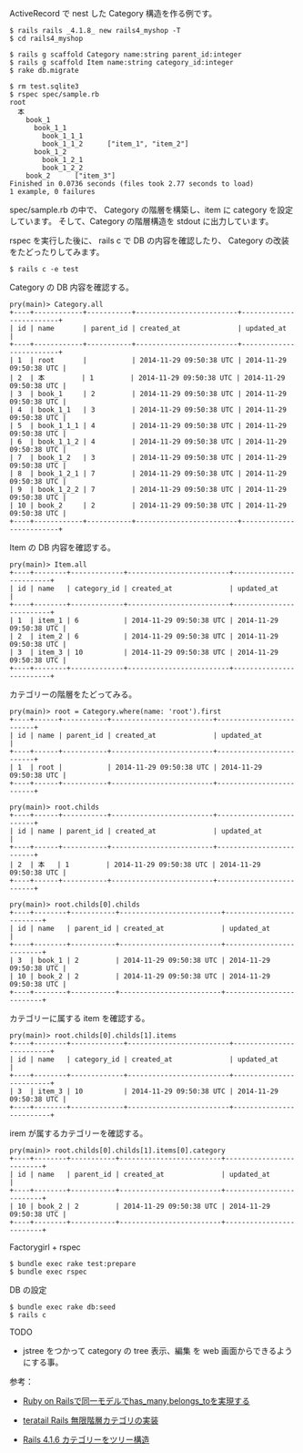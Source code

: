 
ActiveRecord で nest した Category 構造を作る例です。  

    $ rails rails _4.1.8_ new rails4_myshop -T
    $ cd rails4_myshop

    $ rails g scaffold Category name:string parent_id:integer
	$ rails g scaffold Item name:string category_id:integer
	$ rake db.migrate

    $ rm test.sqlite3
    $ rspec spec/sample.rb
    root		
      本		
        book_1		
          book_1_1		
            book_1_1_1		
            book_1_1_2		["item_1", "item_2"]
          book_1_2		
            book_1_2_1		
            book_1_2_2		
        book_2		["item_3"]
    Finished in 0.0736 seconds (files took 2.77 seconds to load)
    1 example, 0 failures

spec/sample.rb の中で、 Category の階層を構築し、item に category を設定しています。
そして、Category の階層構造を stdout に出力しています。  

rspec を実行した後に、
rails c で DB の内容を確認したり、 Category の改装をたどったりしてみます。

    $ rails c -e test

Category の DB 内容を確認する。  

    pry(main)> Category.all
    +----+------------+-----------+-------------------------+-------------------------+
    | id | name       | parent_id | created_at              | updated_at              |
    +----+------------+-----------+-------------------------+-------------------------+
    | 1  | root       |           | 2014-11-29 09:50:38 UTC | 2014-11-29 09:50:38 UTC |
    | 2  | 本         | 1         | 2014-11-29 09:50:38 UTC | 2014-11-29 09:50:38 UTC |
    | 3  | book_1     | 2         | 2014-11-29 09:50:38 UTC | 2014-11-29 09:50:38 UTC |
    | 4  | book_1_1   | 3         | 2014-11-29 09:50:38 UTC | 2014-11-29 09:50:38 UTC |
    | 5  | book_1_1_1 | 4         | 2014-11-29 09:50:38 UTC | 2014-11-29 09:50:38 UTC |
    | 6  | book_1_1_2 | 4         | 2014-11-29 09:50:38 UTC | 2014-11-29 09:50:38 UTC |
    | 7  | book_1_2   | 3         | 2014-11-29 09:50:38 UTC | 2014-11-29 09:50:38 UTC |
    | 8  | book_1_2_1 | 7         | 2014-11-29 09:50:38 UTC | 2014-11-29 09:50:38 UTC |
    | 9  | book_1_2_2 | 7         | 2014-11-29 09:50:38 UTC | 2014-11-29 09:50:38 UTC |
    | 10 | book_2     | 2         | 2014-11-29 09:50:38 UTC | 2014-11-29 09:50:38 UTC |
    +----+------------+-----------+-------------------------+-------------------------+

Item の DB 内容を確認する。  

    pry(main)> Item.all
    +----+--------+-------------+-------------------------+-------------------------+
    | id | name   | category_id | created_at              | updated_at              |
    +----+--------+-------------+-------------------------+-------------------------+
    | 1  | item_1 | 6           | 2014-11-29 09:50:38 UTC | 2014-11-29 09:50:38 UTC |
    | 2  | item_2 | 6           | 2014-11-29 09:50:38 UTC | 2014-11-29 09:50:38 UTC |
    | 3  | item_3 | 10          | 2014-11-29 09:50:38 UTC | 2014-11-29 09:50:38 UTC |
    +----+--------+-------------+-------------------------+-------------------------+

カテゴリーの階層をたどってみる。  

    pry(main)> root = Category.where(name: 'root').first
    +----+------+-----------+-------------------------+-------------------------+
    | id | name | parent_id | created_at              | updated_at              |
    +----+------+-----------+-------------------------+-------------------------+
    | 1  | root |           | 2014-11-29 09:50:38 UTC | 2014-11-29 09:50:38 UTC |
    +----+------+-----------+-------------------------+-------------------------+

    pry(main)> root.childs
    +----+------+-----------+-------------------------+-------------------------+
    | id | name | parent_id | created_at              | updated_at              |
    +----+------+-----------+-------------------------+-------------------------+
    | 2  | 本   | 1         | 2014-11-29 09:50:38 UTC | 2014-11-29 09:50:38 UTC |
    +----+------+-----------+-------------------------+-------------------------+

    pry(main)> root.childs[0].childs
    +----+--------+-----------+-------------------------+-------------------------+
    | id | name   | parent_id | created_at              | updated_at              |
    +----+--------+-----------+-------------------------+-------------------------+
    | 3  | book_1 | 2         | 2014-11-29 09:50:38 UTC | 2014-11-29 09:50:38 UTC |
    | 10 | book_2 | 2         | 2014-11-29 09:50:38 UTC | 2014-11-29 09:50:38 UTC |
    +----+--------+-----------+-------------------------+-------------------------+

カテゴリーに属する item を確認する。  

    pry(main)> root.childs[0].childs[1].items
    +----+--------+-------------+-------------------------+-------------------------+
    | id | name   | category_id | created_at              | updated_at              |
    +----+--------+-------------+-------------------------+-------------------------+
    | 3  | item_3 | 10          | 2014-11-29 09:50:38 UTC | 2014-11-29 09:50:38 UTC |
    +----+--------+-------------+-------------------------+-------------------------+

irem が属するカテゴリーを確認する。  

    pry(main)> root.childs[0].childs[1].items[0].category
    +----+--------+-----------+-------------------------+-------------------------+
    | id | name   | parent_id | created_at              | updated_at              |
    +----+--------+-----------+-------------------------+-------------------------+
    | 10 | book_2 | 2         | 2014-11-29 09:50:38 UTC | 2014-11-29 09:50:38 UTC |
    +----+--------+-----------+-------------------------+-------------------------+


Factorygirl + rspec

    $ bundle exec rake test:prepare
    $ bundle exec rspec

DB の設定

    $ bundle exec rake db:seed
    $ rails c

TODO

- jstree をつかって category の tree 表示、編集 を web 画面からできるようにする事。


参考：
- [Ruby on Railsで同一モデルでhas_many,belongs_toを実現する](http://web.sfc.keio.ac.jp/~t11240rk/blog/?p=242)

- [teratail Rails 無限階層カテゴリの実装](https://teratail.com/questions/3765)
- [Rails 4.1.6 カテゴリーをツリー構造](https://teratail.com/questions/3811)
